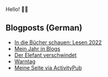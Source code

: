 Hello! 👋🏻

## Blogposts (German)
<!-- BLOG-POST-LIST:START -->
- [In die Bücher schauen: Lesen 2022](https://maurice-renck.de/de/blog/2022/in-die-buecher-schauen-lesen-2022)
- [Mein Jahr in Blogs](https://maurice-renck.de/de/blog/2022/mein-jahr-in-blogs)
- [Der Elefant verschwindet](https://maurice-renck.de/de/leseliste/der-elefant-verschwindet)
- [Warntag](https://maurice-renck.de/de/notes/2022/warntag)
- [Meine Seite via ActivityPub](https://maurice-renck.de/de/notes/2022/meine-seite-via-activitypub)
<!-- BLOG-POST-LIST:END -->

<!--
**mauricerenck/mauricerenck** is a ✨ _special_ ✨ repository because its `README.md` (this file) appears on your GitHub profile.

Here are some ideas to get you started:

- 🔭 I’m currently working on ...
- 🌱 I’m currently learning ...
- 👯 I’m looking to collaborate on ...
- 🤔 I’m looking for help with ...
- 💬 Ask me about ...
- 📫 How to reach me: ...
- 😄 Pronouns: ...
- ⚡ Fun fact: ...
-->
